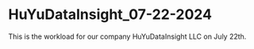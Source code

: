 # HuYuDataInsight_07-22-2024
This is the workload for our company HuYuDataInsight LLC on July 22th.
